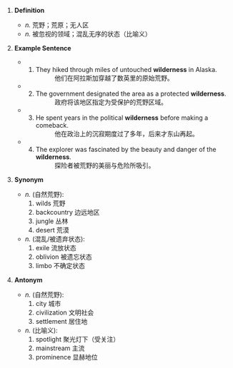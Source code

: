 1. **Definition**  
	- _n._ 荒野；荒原；无人区  
	- _n._ 被忽视的领域；混乱无序的状态（比喻义）
    
2. **Example Sentence**  
	- 1. They hiked through miles of untouched **wilderness** in Alaska.  
       他们在阿拉斯加穿越了数英里的原始荒野。  
	- 2. The government designated the area as a protected **wilderness**.  
       政府将该地区指定为受保护的荒野区域。  
	- 3. He spent years in the political **wilderness** before making a comeback.  
       他在政治上的沉寂期度过了多年，后来才东山再起。  
	- 4. The explorer was fascinated by the beauty and danger of the **wilderness**.  
       探险者被荒野的美丽与危险所吸引。
    
3. **Synonym**  
	- _n._ (自然荒野):  
		1. wilds 荒野  
		2. backcountry 边远地区  
		3. jungle 丛林  
		4. desert 荒漠  
	- _n._ (混乱/被遗弃状态):  
		1. exile 流放状态  
		2. oblivion 被遗忘状态  
		3. limbo 不确定状态
		    
4. **Antonym**  
	- _n._ (自然荒野):  
		1. city 城市  
		2. civilization 文明社会  
		3. settlement 居住地  
	- _n._ (比喻义):  
		1. spotlight 聚光灯下（受关注）  
		2. mainstream 主流  
		3. prominence 显赫地位
	    